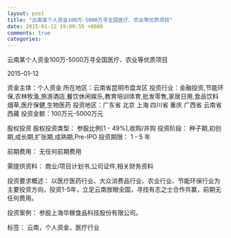 ```yaml
---
layout: post
title: "云南某个人资金100万-5000万寻全国医疗、农业等优质项目"
date: 2015-01-12 19:09:55 +0800
comments: true
categories: 
---
```

云南某个人资金100万-5000万寻全国医疗、农业等优质项目



2015-01-12

资金主体：个人资金
所在地区：云南省昆明市盘龙区
投资行业：金融投资,节能环保,农林牧渔,旅游酒店,餐饮休闲娱乐,教育培训体育,批发零售,家居日用,食品饮料烟草,医疗保健,生物医药
投资地区：广东省 北京 上海 四川省 重庆 广西省 云南省 西藏
投资金额：100万元-5000万元

股权投资
股权投资类型：
                            参股比例[1 - 49%],收购/并购 
                                                                                投资阶段：
                            种子期,初创期,成长期,扩张期,成熟期,Pre-IPO 
                                                                                                                                        投资期限：
                            1 - 5 年

前期费用：
无任何前期费用

需提供资料：
商业/项目计划书,公司证件,相关财务资料

投资要求概述：
以医疗医药行业、大众消费品行业、农业行业、节能环保行业为主要投资方向，投资1-5年，立足云南放眼全国，寻找有志之士合作共赢，前期无任何费用。

投资案例：
参股上海华稼食品科技股份有限公司。

标签：
云南，个人资金，医疗行业

